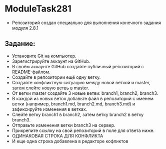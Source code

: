 # ModuleTask281
* Репозиторий создан специально для выполнения конечного задания модуля 2.8.1
## Задание:
* Установите Git на компьютер.
* Зарегистрируйте аккаунт на GitHub.
* В своём аккаунте GitHub создайте публичный репозиторий с README-файлом.
* Создайте в репозитории ещё одну ветку.
* Создайте конфликтную ситуацию между новой веткой и master, затем слейте новую ветвь в master.
* От ветки master создайте 3 новые ветви: branch1, branch2, branch3.
* В каждой из новых веток добавьте файл в репозиторий с именем ветки (например, branch1.md, branch2.md, branch3.md) и зафиксируйте изменения в ветках.
* Слейте ветку branch1 в branch2, затем ветку branch2 в ветку branch3.
* Отправьте изменения ветки branch3 на сервер.
* Прикрепите ссылку на свой репозиторий в поле для ответа ниже.
* ОДИНАКОВАЯ СТРОКА ДЛЯ КОНФЛИКТА
* И еще одна строка добавлена в редакторе кофликтов